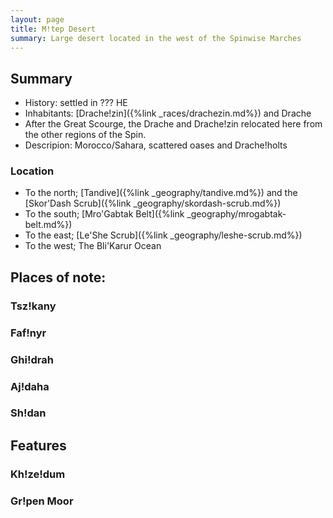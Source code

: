 ```yaml
---
layout: page
title: M!tep Desert
summary: Large desert located in the west of the Spinwise Marches
---
```


## Summary

- History: settled in ??? HE
- Inhabitants: [Drache!zin]({%link _races/drachezin.md%}) and Drache
- After the Great Scourge, the Drache and Drache!zin relocated here from the other regions of the Spin.
- Descripion: Morocco/Sahara, scattered oases and Drache!holts

### Location

- To the north; [Tandive]({%link _geography/tandive.md%}) and the [Skor'Dash Scrub]({%link _geography/skordash-scrub.md%})
- To the south; [Mro'Gabtak Belt]({%link _geography/mrogabtak-belt.md%})
- To the east; [Le'She Scrub]({%link _geography/leshe-scrub.md%})
- To the west; The Bli'Karur Ocean

## Places of note:

### Tsz!kany

### Faf!nyr

### Ghi!drah

### Aj!daha

### Sh!dan

## Features

### Kh!ze!dum

### Gr!pen Moor